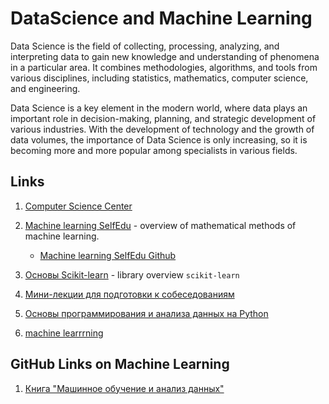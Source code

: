 # DataScience and Machine Learning

Data Science is the field of collecting, processing, analyzing, and interpreting data to gain new knowledge and understanding of phenomena in a particular area. It combines methodologies, algorithms, and tools from various disciplines, including statistics, mathematics, computer science, and engineering.

Data Science is a key element in the modern world, where data plays an important role in decision-making, planning, and strategic development of various industries. With the development of technology and the growth of data volumes, the importance of Data Science is only increasing, so it is becoming more and more popular among specialists in various fields.

## Links

1. [Computer Science Center](https://compscicenter.ru/teachers/618/)

2. [Machine learning SelfEdu](https://proproprogs.ru/ml) - overview of mathematical methods of machine learning.

   - [Machine learning SelfEdu Github](https://github.com/selfedu-rus/machine_learning)

3. [Основы Scikit-learn](https://youtu.be/sNDW8d8eB1U) - library overview `scikit-learn`

4. [Мини-лекции для подготовки к собеседованиям](https://www.youtube.com/playlist?list=PLOKb3HTyuVMC0-NAlngaHJou7IjECakUI)

5. [Основы программирования и анализа данных на Python](https://www.youtube.com/playlist?list=PL2mBTfXHM2qgCMm8RtXm59w27bPTQx55I)

6. [machine learrrning](https://www.youtube.com/@machine_learrrning/videos)

## GitHub Links on Machine Learning

1. [Книга "Машинное обучение и анализ данных"](https://github.com/Dyakonov/MLDM_BOOK)
